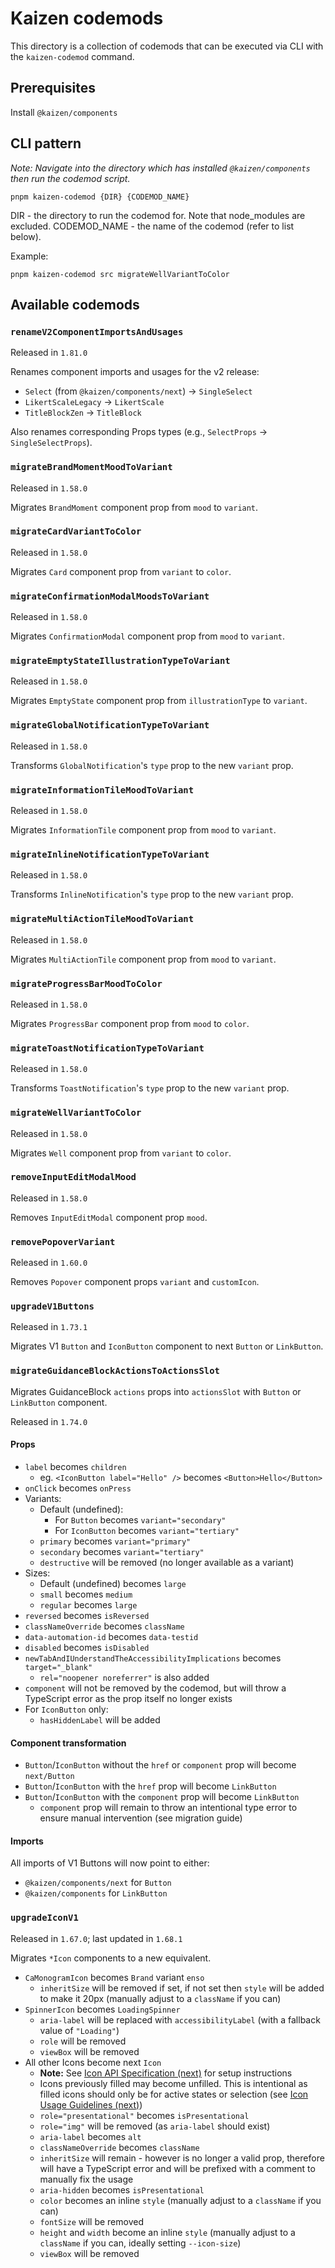 # Kaizen codemods

This directory is a collection of codemods that can be executed via CLI with the `kaizen-codemod` command.

## Prerequisites

Install `@kaizen/components`

## CLI pattern

_Note: Navigate into the directory which has installed `@kaizen/components` then run the codemod script._

```
pnpm kaizen-codemod {DIR} {CODEMOD_NAME}
```

DIR - the directory to run the codemod for. Note that node_modules are excluded.
CODEMOD_NAME - the name of the codemod (refer to list below).

Example:

```
pnpm kaizen-codemod src migrateWellVariantToColor
```

## Available codemods

### `renameV2ComponentImportsAndUsages`

Released in `1.81.0`

Renames component imports and usages for the v2 release:

- `Select` (from `@kaizen/components/next`) → `SingleSelect`
- `LikertScaleLegacy` → `LikertScale`
- `TitleBlockZen` → `TitleBlock`

Also renames corresponding Props types (e.g., `SelectProps` → `SingleSelectProps`).

### `migrateBrandMomentMoodToVariant`

Released in `1.58.0`

Migrates `BrandMoment` component prop from `mood` to `variant`.

### `migrateCardVariantToColor`

Released in `1.58.0`

Migrates `Card` component prop from `variant` to `color`.

### `migrateConfirmationModalMoodsToVariant`

Released in `1.58.0`

Migrates `ConfirmationModal` component prop from `mood` to `variant`.

### `migrateEmptyStateIllustrationTypeToVariant`

Released in `1.58.0`

Migrates `EmptyState` component prop from `illustrationType` to `variant`.

### `migrateGlobalNotificationTypeToVariant`

Released in `1.58.0`

Transforms `GlobalNotification`'s `type` prop to the new `variant` prop.

### `migrateInformationTileMoodToVariant`

Released in `1.58.0`

Migrates `InformationTile` component prop from `mood` to `variant`.

### `migrateInlineNotificationTypeToVariant`

Released in `1.58.0`

Transforms `InlineNotification`'s `type` prop to the new `variant` prop.

### `migrateMultiActionTileMoodToVariant`

Released in `1.58.0`

Migrates `MultiActionTile` component prop from `mood` to `variant`.

### `migrateProgressBarMoodToColor`

Released in `1.58.0`

Migrates `ProgressBar` component prop from `mood` to `color`.

### `migrateToastNotificationTypeToVariant`

Released in `1.58.0`

Transforms `ToastNotification`'s `type` prop to the new `variant` prop.

### `migrateWellVariantToColor`

Released in `1.58.0`

Migrates `Well` component prop from `variant` to `color`.

### `removeInputEditModalMood`

Released in `1.58.0`

Removes `InputEditModal` component prop `mood`.

### `removePopoverVariant`

Released in `1.60.0`

Removes `Popover` component props `variant` and `customIcon`.

### `upgradeV1Buttons`

Released in `1.73.1`

Migrates V1 `Button` and `IconButton` component to next `Button` or `LinkButton`.

### `migrateGuidanceBlockActionsToActionsSlot`

Migrates GuidanceBlock `actions` props into `actionsSlot` with `Button` or `LinkButton` component.

Released in `1.74.0`

#### Props

- `label` becomes `children`
  - eg. `<IconButton label="Hello" />` becomes `<Button>Hello</Button>`
- `onClick` becomes `onPress`
- Variants:
  - Default (undefined):
    - For `Button` becomes `variant="secondary"`
    - For `IconButton` becomes `variant="tertiary"`
  - `primary` becomes `variant="primary"`
  - `secondary` becomes `variant="tertiary"`
  - `destructive` will be removed (no longer available as a variant)
- Sizes:
  - Default (undefined) becomes `large`
  - `small` becomes `medium`
  - `regular` becomes `large`
- `reversed` becomes `isReversed`
- `classNameOverride` becomes `className`
- `data-automation-id` becomes `data-testid`
- `disabled` becomes `isDisabled`
- `newTabAndIUnderstandTheAccessibilityImplications` becomes `target="_blank"`
  - `rel="noopener noreferrer"` is also added
- `component` will not be removed by the codemod, but will throw a TypeScript error as the prop itself no longer exists
- For `IconButton` only:
  - `hasHiddenLabel` will be added

#### Component transformation

- `Button`/`IconButton` without the `href` or `component` prop will become `next/Button`
- `Button`/`IconButton` with the `href` prop will become `LinkButton`
- `Button`/`IconButton` with the `component` prop will become `LinkButton`
  - `component` prop will remain to throw an intentional type error to ensure manual intervention (see migration guide)

#### Imports

All imports of V1 Buttons will now point to either:

- `@kaizen/components/next` for `Button`
- `@kaizen/components` for `LinkButton`

### `upgradeIconV1`

Released in `1.67.0`; last updated in `1.68.1`

Migrates `*Icon` components to a new equivalent.

- `CaMonogramIcon` becomes `Brand` variant `enso`
  - `inheritSize` will be removed if set, if not set then `style` will be added to make it 20px (manually adjust to a `className` if you can)
- `SpinnerIcon` becomes `LoadingSpinner`
  - `aria-label` will be replaced with `accessibilityLabel` (with a fallback value of `"Loading"`)
  - `role` will be removed
  - `viewBox` will be removed
- All other Icons become next `Icon`
  - **Note:** See [Icon API Specification (next)](https://cultureamp.design/?path=/docs/illustrations-icon-icon-next-api-specification--docs) for setup instructions
  - Icons previously filled may become unfilled. This is intentional as filled icons should only be for active states or selection (see [Icon Usage Guidelines (next)](https://cultureamp.design/?path=/docs/illustrations-icon-icon-next-usage-guidelines--docs#do-use-the-appropriate-fill-for-the-icon-context-and-state))
  - `role="presentational"` becomes `isPresentational`
  - `role="img"` will be removed (as `aria-label` should exist)
  - `aria-label` becomes `alt`
  - `classNameOverride` becomes `className`
  - `inheritSize` will remain - however is no longer a valid prop, therefore will have a TypeScript error and will be prefixed with a comment to manually fix the usage
  - `aria-hidden` becomes `isPresentational`
  - `color` becomes an inline `style` (manually adjust to a `className` if you can)
  - `fontSize` will be removed
  - `height` and `width` become an inline `style` (manually adjust to a `className` if you can, ideally setting `--icon-size`)
  - `viewBox` will be removed
